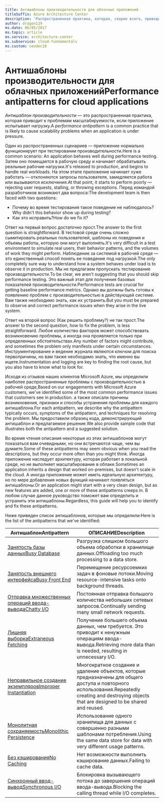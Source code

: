 ```yaml
---
title: Антишаблоны производительности для облачных приложений
titleSuffix: Azure Architecture Center
description: 'Распространенная практика, которая, скорее всего, приведет к проблемам масштабируемости.'
author: dragon119
ms.date: 06/05/2017
ms.topic: article
ms.service: architecture-center
ms.subservice: cloud-fundamentals
ms.custom: seodec18
---
```


# <a name="performance-antipatterns-for-cloud-applications"></a><span data-ttu-id="4d1d6-103">Антишаблоны производительности для облачных приложений</span><span class="sxs-lookup"><span data-stu-id="4d1d6-103">Performance antipatterns for cloud applications</span></span>

<span data-ttu-id="4d1d6-104">*Антишаблон производительности* — это распространенная практика, которая приводит к проблемам масштабируемости, если приложение испытывает нагрузку.</span><span class="sxs-lookup"><span data-stu-id="4d1d6-104">A *performance antipattern* is a common practice that is likely to cause scalability problems when an application is under pressure.</span></span>

<span data-ttu-id="4d1d6-105">Один из распространенных сценариев — приложение нормально функционирует при тестировании производительности.</span><span class="sxs-lookup"><span data-stu-id="4d1d6-105">Here is a common scenario: An application behaves well during performance testing.</span></span> <span data-ttu-id="4d1d6-106">Затем оно помещается в рабочую среду и начинает обрабатывать реальные рабочие нагрузки.</span><span class="sxs-lookup"><span data-stu-id="4d1d6-106">It's released to production, and begins to handle real workloads.</span></span> <span data-ttu-id="4d1d6-107">На этом этапе приложение начинает хуже работать &mdash; отклоняются запросы пользователя, замедляется работа или вызываются исключения.</span><span class="sxs-lookup"><span data-stu-id="4d1d6-107">At that point, it starts to perform poorly &mdash; rejecting user requests, stalling, or throwing exceptions.</span></span> <span data-ttu-id="4d1d6-108">Перед командой разработчиков возникают два вопроса:</span><span class="sxs-lookup"><span data-stu-id="4d1d6-108">The development team is then faced with two questions:</span></span>

- <span data-ttu-id="4d1d6-109">Почему во время тестирования такое поведение не наблюдалось?</span><span class="sxs-lookup"><span data-stu-id="4d1d6-109">Why didn't this behavior show up during testing?</span></span>
- <span data-ttu-id="4d1d6-110">Как это исправить?</span><span class="sxs-lookup"><span data-stu-id="4d1d6-110">How do we fix it?</span></span>

<span data-ttu-id="4d1d6-111">Ответ на первый вопрос достаточно прост.</span><span class="sxs-lookup"><span data-stu-id="4d1d6-111">The answer to the first question is straightforward.</span></span> <span data-ttu-id="4d1d6-112">В тестовой среде очень сложно сымитировать реальных пользователей, шаблоны их поведения и объемы работы, которую они могут выполнять.</span><span class="sxs-lookup"><span data-stu-id="4d1d6-112">It's very difficult in a test environment to simulate real users, their behavior patterns, and the volumes of work they might perform.</span></span> <span data-ttu-id="4d1d6-113">Наблюдение за системой в рабочей среде — это единственный способ понять ее поведение под нагрузкой.</span><span class="sxs-lookup"><span data-stu-id="4d1d6-113">The only completely sure way to understand how a system behaves under load is to observe it in production.</span></span> <span data-ttu-id="4d1d6-114">Мы не предлагаем пропускать тестирование производительности.</span><span class="sxs-lookup"><span data-stu-id="4d1d6-114">To be clear, we aren't suggesting that you should skip performance testing.</span></span> <span data-ttu-id="4d1d6-115">Это важный этап для получения базовых показателей производительности.</span><span class="sxs-lookup"><span data-stu-id="4d1d6-115">Performance tests are crucial for getting baseline performance metrics.</span></span> <span data-ttu-id="4d1d6-116">Однако вы должны быть готовы к появлению проблем с производительностью в действующей системе. Вам также необходимо знать, как их устранить.</span><span class="sxs-lookup"><span data-stu-id="4d1d6-116">But you must be prepared to observe and correct performance issues when they arise in the live system.</span></span>

<span data-ttu-id="4d1d6-117">Ответ на второй вопрос (Как решить проблему?) не так прост.</span><span class="sxs-lookup"><span data-stu-id="4d1d6-117">The answer to the second question, how to fix the problem, is less straightforward.</span></span> <span data-ttu-id="4d1d6-118">Любое количество факторов может способствовать возникновению проблемы, а иногда она проявляется только при определенных обстоятельствах.</span><span class="sxs-lookup"><span data-stu-id="4d1d6-118">Any number of factors might contribute, and sometimes the problem only manifests under certain circumstances.</span></span> <span data-ttu-id="4d1d6-119">Инструментирование и ведение журнала являются ключом для поиска первопричины, но вам также необходимо знать, что именно вы ищете.</span><span class="sxs-lookup"><span data-stu-id="4d1d6-119">Instrumentation and logging are key to finding the root cause, but you also have to know what to look for.</span></span>

<span data-ttu-id="4d1d6-120">Исходя из отзывов наших клиентов Microsoft Azure, мы определили наиболее распространенные проблемы с производительностью в рабочей среде,</span><span class="sxs-lookup"><span data-stu-id="4d1d6-120">Based on our engagements with Microsoft Azure customers, we've identified some of the most common performance issues that customers see in production.</span></span> <span data-ttu-id="4d1d6-121">а также описали причины возникновения, признаки и способы устранения проблемы для каждого антишаблона.</span><span class="sxs-lookup"><span data-stu-id="4d1d6-121">For each antipattern, we describe why the antipattern typically occurs, symptoms of the antipattern, and techniques for resolving the problem.</span></span> <span data-ttu-id="4d1d6-122">Мы предоставили образец кода, демонстрирующий антишаблон и предлагаемое решение.</span><span class="sxs-lookup"><span data-stu-id="4d1d6-122">We also provide sample code that illustrates both the antipattern and a suggested solution.</span></span>

<span data-ttu-id="4d1d6-123">Во время чтения описания некоторые из этих антишаблонов могут показаться вам очевидными, но они встречаются чаще, чем вы думаете.</span><span class="sxs-lookup"><span data-stu-id="4d1d6-123">Some of these antipatterns may seem obvious when you read the descriptions, but they occur more often than you might think.</span></span> <span data-ttu-id="4d1d6-124">Иногда приложение наследует архитектуру, которая работает в локальной среде, но не выполняет масштабирование в облаке.</span><span class="sxs-lookup"><span data-stu-id="4d1d6-124">Sometimes an application inherits a design that worked on-premises, but doesn't scale in the cloud.</span></span> <span data-ttu-id="4d1d6-125">А иногда приложение может иметь идеальную архитектуру, но по мере добавления новых функций начинают появляться антишаблоны.</span><span class="sxs-lookup"><span data-stu-id="4d1d6-125">Or an application might start with a very clean design, but as new features are added, one or more of these antipatterns creeps in.</span></span> <span data-ttu-id="4d1d6-126">В любом случае данное руководство поможет вам определить и устранить эти антишаблоны.</span><span class="sxs-lookup"><span data-stu-id="4d1d6-126">Regardless, this guide will help you to identify and fix these antipatterns.</span></span>

<span data-ttu-id="4d1d6-127">Ниже приведен список антишаблонов, которые мы определили:</span><span class="sxs-lookup"><span data-stu-id="4d1d6-127">Here is the list of the antipatterns that we've identified:</span></span>

| <span data-ttu-id="4d1d6-128">Антишаблон</span><span class="sxs-lookup"><span data-stu-id="4d1d6-128">Antipattern</span></span> | <span data-ttu-id="4d1d6-129">ОПИСАНИЕ</span><span class="sxs-lookup"><span data-stu-id="4d1d6-129">Description</span></span> |
|-------------|-------------|
| <span data-ttu-id="4d1d6-130">[Занятость базы данных][BusyDatabase]</span><span class="sxs-lookup"><span data-stu-id="4d1d6-130">[Busy Database][BusyDatabase]</span></span> | <span data-ttu-id="4d1d6-131">Разгрузка слишком большого объема обработки в хранилище данных.</span><span class="sxs-lookup"><span data-stu-id="4d1d6-131">Offloading too much processing to a data store.</span></span> |
| <span data-ttu-id="4d1d6-132">[Занятость внешнего интерфейса][BusyFrontEnd]</span><span class="sxs-lookup"><span data-stu-id="4d1d6-132">[Busy Front End][BusyFrontEnd]</span></span> | <span data-ttu-id="4d1d6-133">Перемещение ресурсоемких задач в фоновые потоки.</span><span class="sxs-lookup"><span data-stu-id="4d1d6-133">Moving resource-intensive tasks onto background threads.</span></span> |
| <span data-ttu-id="4d1d6-134">[Отправка множественных операций ввода-вывода][ChattyIO]</span><span class="sxs-lookup"><span data-stu-id="4d1d6-134">[Chatty I/O][ChattyIO]</span></span> | <span data-ttu-id="4d1d6-135">Постоянная отправка большого количества небольших сетевых запросов.</span><span class="sxs-lookup"><span data-stu-id="4d1d6-135">Continually sending many small network requests.</span></span> |
| <span data-ttu-id="4d1d6-136">[Лишняя выборка][ExtraneousFetching]</span><span class="sxs-lookup"><span data-stu-id="4d1d6-136">[Extraneous Fetching][ExtraneousFetching]</span></span> | <span data-ttu-id="4d1d6-137">Получение большего объема данных, чем требуется. Это приводит к ненужным операциям ввода-вывода.</span><span class="sxs-lookup"><span data-stu-id="4d1d6-137">Retrieving more data than is needed, resulting in unnecessary I/O.</span></span> |
| <span data-ttu-id="4d1d6-138">[Неправильное создание экземпляров][ImproperInstantiation]</span><span class="sxs-lookup"><span data-stu-id="4d1d6-138">[Improper Instantiation][ImproperInstantiation]</span></span> | <span data-ttu-id="4d1d6-139">Многократное создание и удаление объектов, которые предназначены для общего доступа и повторного использования.</span><span class="sxs-lookup"><span data-stu-id="4d1d6-139">Repeatedly creating and destroying objects that are designed to be shared and reused.</span></span> |
| <span data-ttu-id="4d1d6-140">[Монолитная сохраняемость][MonolithicPersistence]</span><span class="sxs-lookup"><span data-stu-id="4d1d6-140">[Monolithic Persistence][MonolithicPersistence]</span></span> | <span data-ttu-id="4d1d6-141">Использование одного хранилища для данных с совершенно разными шаблонами потребления.</span><span class="sxs-lookup"><span data-stu-id="4d1d6-141">Using the same data store for data with very different usage patterns.</span></span> |
| <span data-ttu-id="4d1d6-142">[Без кэширования][NoCaching]</span><span class="sxs-lookup"><span data-stu-id="4d1d6-142">[No Caching][NoCaching]</span></span> | <span data-ttu-id="4d1d6-143">Нет возможности выполнить кэширование данных.</span><span class="sxs-lookup"><span data-stu-id="4d1d6-143">Failing to cache data.</span></span> |
| <span data-ttu-id="4d1d6-144">[Синхронный ввод-вывод][SynchronousIO]</span><span class="sxs-lookup"><span data-stu-id="4d1d6-144">[Synchronous I/O][SynchronousIO]</span></span> | <span data-ttu-id="4d1d6-145">Блокировка вызывающего потока до завершения операций ввода-вывода.</span><span class="sxs-lookup"><span data-stu-id="4d1d6-145">Blocking the calling thread while I/O completes.</span></span> |

[BusyDatabase]: ./busy-database/index.md
[BusyFrontEnd]: ./busy-front-end/index.md
[ChattyIO]: ./chatty-io/index.md
[ExtraneousFetching]: ./extraneous-fetching/index.md
[ImproperInstantiation]: ./improper-instantiation/index.md
[MonolithicPersistence]: ./monolithic-persistence/index.md
[NoCaching]: ./no-caching/index.md
[SynchronousIO]: ./synchronous-io/index.md
